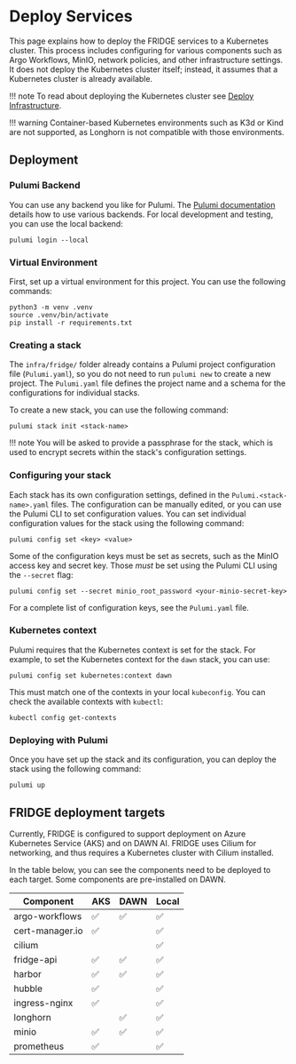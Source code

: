 # Deploy Services

This page explains how to deploy the FRIDGE services to a Kubernetes cluster.
This process includes configuring for various components such as Argo Workflows, MinIO, network policies, and other infrastructure settings.
It does not deploy the Kubernetes cluster itself; instead, it assumes that a Kubernetes cluster is already available.

!!! note
    To read about deploying the Kubernetes cluster see [Deploy Infrastructure](./infrastructure.md).

!!! warning
    Container-based Kubernetes environments such as K3d or Kind are not supported, as Longhorn is not compatible with those environments.

## Deployment

### Pulumi Backend

You can use any backend you like for Pulumi.
The [Pulumi documentation](https://www.pulumi.com/docs/iac/concepts/state-and-backends/) details how to use various backends.
For local development and testing, you can use the local backend:

```console
pulumi login --local
```

### Virtual Environment

First, set up a virtual environment for this project.
You can use the following commands:

```console
python3 -m venv .venv
source .venv/bin/activate
pip install -r requirements.txt
```

### Creating a stack

The `infra/fridge/` folder already contains a Pulumi project configuration file (`Pulumi.yaml`), so you do not need to run `pulumi new` to create a new project.
The `Pulumi.yaml` file defines the project name and a schema for the configurations for individual stacks.

To create a new stack, you can use the following command:

```console
pulumi stack init <stack-name>
```

!!! note
    You will be asked to provide a passphrase for the stack, which is used to encrypt secrets within the stack's configuration settings.

### Configuring your stack

Each stack has its own configuration settings, defined in the `Pulumi.<stack-name>.yaml` files.
The configuration can be manually edited, or you can use the Pulumi CLI to set configuration values.
You can set individual configuration values for the stack using the following command:

```console
pulumi config set <key> <value>
```

Some of the configuration keys must be set as secrets, such as the MinIO access key and secret key.
Those *must* be set using the Pulumi CLI using the `--secret` flag:

```console
pulumi config set --secret minio_root_password <your-minio-secret-key>
```

For a complete list of configuration keys, see the `Pulumi.yaml` file.

### Kubernetes context

Pulumi requires that the Kubernetes context is set for the stack.
For example, to set the Kubernetes context for the `dawn` stack, you can use:

```console
pulumi config set kubernetes:context dawn
```

This must match one of the contexts in your local `kubeconfig`.
You can check the available contexts with `kubectl`:

```console
kubectl config get-contexts
```

### Deploying with Pulumi

Once you have set up the stack and its configuration, you can deploy the stack using the following command:

```console
pulumi up
```

## FRIDGE deployment targets

Currently, FRIDGE is configured to support deployment on Azure Kubernetes Service (AKS) and on DAWN AI.
FRIDGE uses Cilium for networking, and thus requires a Kubernetes cluster with Cilium installed.

In the table below, you can see the components need to be deployed to each target.
Some components are pre-installed on DAWN.

| Component         | AKS   | DAWN  | Local |
| ----------------- | ----- | ----- | ----- |
| argo-workflows    | ✅    | ✅    | ✅    |
| cert-manager.io   | ✅    |       | ✅    |
| cilium            |       |       | ✅    |
| fridge-api        | ✅    | ✅    | ✅    |
| harbor            | ✅    | ✅    | ✅    |
| hubble            | ✅    |       | ✅    |
| ingress-nginx     | ✅    |       | ✅    |
| longhorn          |       | ✅    | ✅    |
| minio             | ✅    | ✅    | ✅    |
| prometheus        | ✅    |       | ✅    |
